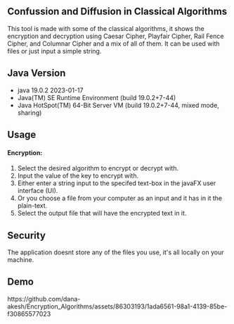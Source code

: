 <h2>Confussion and Diffusion in Classical Algorithms</h2>
This tool is made with some of the classical algorithms, it shows the encryption and decryption using Caesar Cipher, Playfair Cipher, Rail Fence Cipher, and Columnar Cipher and a mix of all of them. It can be used with files or just input a simple string.

<h2>Java Version</h2>
<ul>
  <li>java 19.0.2 2023-01-17</li>
  <li>Java(TM) SE Runtime Environment (build 19.0.2+7-44)</li>
  <li>Java HotSpot(TM) 64-Bit Server VM (build 19.0.2+7-44, mixed mode, sharing)</li>
</ul>

<h2>Usage</h2>
<h4>Encryption:</h4>
<ol>
  <li> Select the desired algorithm to encrypt or decrypt with. </li>
  <li> Input the value of the key to encrypt with.</li>
  <li> Either enter a string input to the specifed text-box in the javaFX user interface (UI).</li>
  <li> Or you choose a file from your computer as an input and it has in it the plain-text. </li>
  <li> Select the output file that will have the encrypted text in it. </li>
</ol>

<h2>Security</h2>
The application doesnt store any of the files you use, it's all locally on your machine.

<h2>Demo</h2>
https://github.com/dana-akesh/Encryption_Algorithms/assets/86303193/1ada6561-98a1-4139-85be-f30865577023


